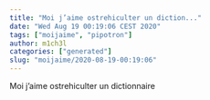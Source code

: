 ```yaml
---
title: "Moi j’aime ostrehiculter un diction..."
date: "Wed Aug 19 00:19:06 CEST 2020"
tags: ["moijaime", "pipotron"]
author: m1ch3l
categories: ["generated"]
slug: "moijaime/2020-08-19-00:19:06"
---
```


Moi j’aime ostrehiculter un dictionnaire
